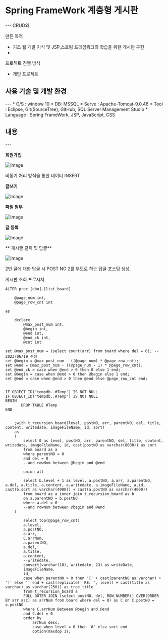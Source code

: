 <h1>Spring FrameWork 계층형 게시판</h1>
---
CRUD와 

만든 목적

 * 기초 웹 개발 지식 및 JSP,스프링 프레임워크의 학습을 위한 게시판 구현
 * 


프로젝트 진행 방식

 * 개인 프로젝트

<h2>사용 기술 및 개발 환경</h2>
---
 * O/S : window 10
 * DB: MSSQL
 * Serve : Apache-Tomcat-9.0.46
 * Tool : Eclipse, Git(SourceTree), GitHub, SQL Server Management Studio
 * Language : Spring FrameWork, JSP, JavaScript, CSS

<h2>내용</h2>
---


**회원가입**

![Image](https://github.com/JJM-Study/jjm/blob/173f10c7a6fb728939400b4f4b8aae500e1f30b8/Repositoiry%20Resources/singup.png)

비동기 처리 방식을 통한 데이터 INSERT


**글쓰기**


![Image](https://github.com/JJM-Study/jjm/blob/173f10c7a6fb728939400b4f4b8aae500e1f30b8/Repositoiry%20Resources/Writing%20-%201.png)


**파일 첨부**

![Image](https://github.com/JJM-Study/jjm/blob/173f10c7a6fb728939400b4f4b8aae500e1f30b8/Repositoiry%20Resources/File%20Upload.jpg)


**글 등록**

![Image](https://github.com/JJM-Study/jjm/blob/494cb5754aa506b560bd07e089eeaecd00a587a5/Repositoiry%20Resources/Writing%20-%202.jpg)

** 게시글 클릭 및 답글**


![Image](https://github.com/JJM-Study/jjm/blob/46269574a9aede481663ea9600df0d6a623f7d09/Repositoiry%20Resources/Reply.png)


2번 글에 대한 답글 시 POST NO 2를 부모로 하는 답글 포스팅 생성.



게시판 조회 프로시저

```
ALTER proc [dbo].[list_board]

	@page_num int,
	@page_row_cnt int

as

	declare
		@max_post_num int,
		@begin int,
		@end int,
		@end_ck int,
		@cnt int

set @max_post_num = (select count(arr) from board where del = 0); -- 2023/06/19 수정
set	@begin = @max_post_num - ((@page_num) * @page_row_cnt);
set @end = @max_post_num - ((@page_num - 1) * @page_row_cnt);
set @end_ck = case when @end > 0 then 0 else 1 end;
set @begin = case when @end > 0 then @begin else 1 end;
set @end = case when @end > 0 then @end else @page_row_cnt end;


IF OBJECT_ID('tempdb..#Temp') IS NOT NULL
IF OBJECT_ID('tempdb..#Temp') IS NOT NULL
BEGIN
       DROP TABLE #Temp
END


	;with t_recursion_board(level, postNO, arr, parentNO, del, title, content, writedate, imageFileName, id, sort)
	as
	(
		select 0 as level, postNO, arr, parentNO, del, title, content, writedate, imageFileName, id, cast(postNO as varchar(8000)) as sort
		from board as a
		where parentNO = 0
		and del = 0
		--and rowNum between @begin and @end

		union all

		select b.level + 1 as level, a.postNO, a.arr, a.parentNO, a.del, a.title, a.content, a.writedate, a.imageFileName, a.id, cast(b.sort as varchar(4000)) + cast(a.postNO as varchar(4000))
		from board as a inner join t_recursion_board as b
		on a.parentNO = b.postNO
		where a.del = 0
		--and rowNum between @begin and @end
	)

		select top(@page_row_cnt)
		a.level,
		a.postNO,
		a.arr,
		C.arrNum,
		a.parentNO,
		a.del,
		a.title,
		a.content,
		--writedate,
		convert(varchar(10), writedate, 23) as writeDate,
		imageFileName,
		id,
		case when parentNO > 0 then '[' + cast(parentNO as varchar) + ']' else '' end + cast(replicate(' RE: ', level) + cast(title as varchar) as varchar(250)) as tree_title
		from t_recursion_board a
		FULL OUTER JOIN (select postNO, del, ROW_NUMBER() OVER(ORDER BY arr asc) as arrNum from board where del = 0) as C on C.postNO = a.postNO
		where C.arrNum Between @begin and @end
		and C.del = 0
		order by
			arrNum desc,
			case when level = 0 then '0' else sort end
			option(maxdop 1);
```





